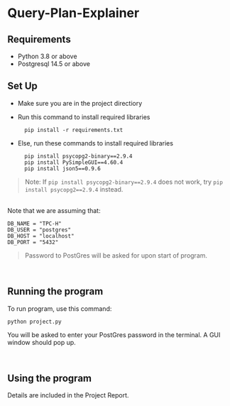# Query-Plan-Explainer

## Requirements
- Python 3.8 or above 
- Postgresql 14.5 or above

## Set Up
- Make sure you are in the project directiory
- Run this command to install required libraries<br />
        
        pip install -r requirements.txt
- Else, run these commands to install required libraries<br />
        
        pip install psycopg2-binary==2.9.4
        pip install PySimpleGUI==4.60.4
        pip install json5==0.9.6

>Note: If `pip install psycopg2-binary==2.9.4` does not work, try  `pip install psycopg2==2.9.4` instead.

<br />
Note that we are assuming that:

    DB_NAME = "TPC-H"
    DB_USER = "postgres"
    DB_HOST = "localhost"
    DB_PORT = "5432"
> Password to PostGres will be asked for upon start of program.

<br />

## Running the program
To run program, use this command:<br />

    python project.py

You will be asked to enter your PostGres password in the terminal. A GUI window should pop up.

<br />

## Using the program
Details are included in the Project Report.
